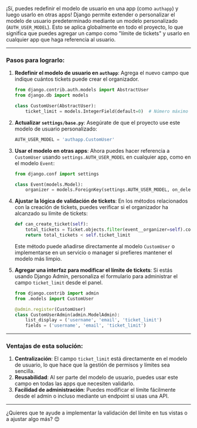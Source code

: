¡Sí, puedes redefinir el modelo de usuario en una app (como `authapp`) y luego usarlo en otras apps! Django permite extender o personalizar el modelo de usuario predeterminado mediante un modelo personalizado (`AUTH_USER_MODEL`). Esto se aplica globalmente en todo el proyecto, lo que significa que puedes agregar un campo como "límite de tickets" y usarlo en cualquier app que haga referencia al usuario.

---

### **Pasos para lograrlo:**

1. **Redefinir el modelo de usuario en `authapp`**:
   Agrega el nuevo campo que indique cuántos tickets puede crear el organizador.

   ```python
   from django.contrib.auth.models import AbstractUser
   from django.db import models

   class CustomUser(AbstractUser):
       ticket_limit = models.IntegerField(default=0)  # Número máximo de tickets
   ```

2. **Actualizar `settings/base.py`**:
   Asegúrate de que el proyecto use este modelo de usuario personalizado:

   ```python
   AUTH_USER_MODEL = 'authapp.CustomUser'
   ```

3. **Usar el modelo en otras apps**:
   Ahora puedes hacer referencia a `CustomUser` usando `settings.AUTH_USER_MODEL` en cualquier app, como en el modelo `Event`:

   ```python
   from django.conf import settings

   class Event(models.Model):
       organizer = models.ForeignKey(settings.AUTH_USER_MODEL, on_delete=models.CASCADE)
   ```

4. **Ajustar la lógica de validación de tickets**:
   En los métodos relacionados con la creación de tickets, puedes verificar si el organizador ha alcanzado su límite de tickets:

   ```python
   def can_create_ticket(self):
       total_tickets = Ticket.objects.filter(event__organizer=self).count()
       return total_tickets < self.ticket_limit
   ```

   Este método puede añadirse directamente al modelo `CustomUser` o implementarse en un servicio o manager si prefieres mantener el modelo más limpio.

5. **Agregar una interfaz para modificar el límite de tickets**:
   Si estás usando Django Admin, personaliza el formulario para administrar el campo `ticket_limit` desde el panel.

   ```python
   from django.contrib import admin
   from .models import CustomUser

   @admin.register(CustomUser)
   class CustomUserAdmin(admin.ModelAdmin):
       list_display = ('username', 'email', 'ticket_limit')
       fields = ('username', 'email', 'ticket_limit')
   ```

---

### **Ventajas de esta solución**:
1. **Centralización**: El campo `ticket_limit` está directamente en el modelo de usuario, lo que hace que la gestión de permisos y límites sea sencilla.
2. **Reusabilidad**: Al ser parte del modelo de usuario, puedes usar este campo en todas las apps que necesiten validarlo.
3. **Facilidad de administración**: Puedes modificar el límite fácilmente desde el admin o incluso mediante un endpoint si usas una API.

---

¿Quieres que te ayude a implementar la validación del límite en tus vistas o a ajustar algo más? 😊